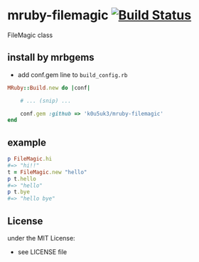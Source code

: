 # mruby-filemagic   [![Build Status](https://travis-ci.org/k0u5uk3/mruby-filemagic.svg?branch=master)](https://travis-ci.org/k0u5uk3/mruby-filemagic)
FileMagic class
## install by mrbgems
- add conf.gem line to `build_config.rb`

```ruby
MRuby::Build.new do |conf|

    # ... (snip) ...

    conf.gem :github => 'k0u5uk3/mruby-filemagic'
end
```
## example
```ruby
p FileMagic.hi
#=> "hi!!"
t = FileMagic.new "hello"
p t.hello
#=> "hello"
p t.bye
#=> "hello bye"
```

## License
under the MIT License:
- see LICENSE file
